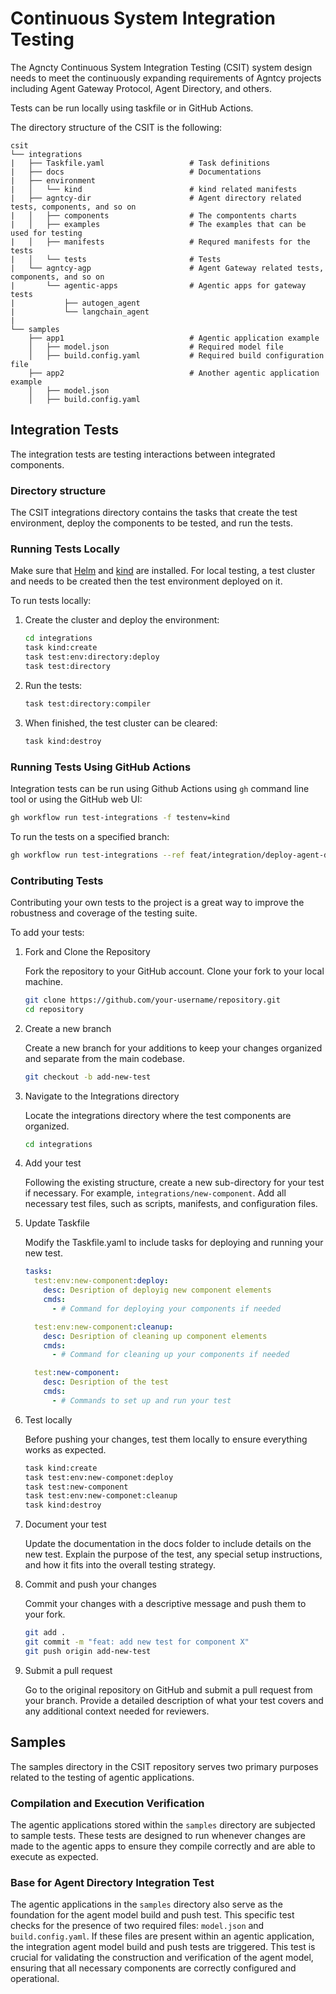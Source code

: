 # Continuous System Integration Testing

The Agncty Continuous System Integration Testing (CSIT) system design needs to
meet the continuously expanding requirements of Agntcy projects including Agent
Gateway Protocol, Agent Directory, and others.

Tests can be run locally using taskfile or in GitHub Actions.

The directory structure of the CSIT is the following:

```
csit
└── integrations
|   ├── Taskfile.yaml                   # Task definitions
|   ├── docs                            # Documentations
|   ├── environment
|   │   └── kind                        # kind related manifests
|   ├── agntcy-dir                      # Agent directory related tests, components, and so on
|   │   ├── components                  # The compontents charts
|   │   ├── examples                    # The examples that can be used for testing
|   │   ├── manifests                   # Requred manifests for the tests
|   │   └── tests                       # Tests
|   └── agntcy-agp                      # Agent Gateway related tests, components, and so on
|       └── agentic-apps                # Agentic apps for gateway tests
|           ├── autogen_agent
|           └── langchain_agent
|
└── samples
    ├── app1                            # Agentic application example
    │   ├── model.json                  # Required model file
    │   ├── build.config.yaml           # Required build configuration file
    ├── app2                            # Another agentic application example
    │   ├── model.json
    │   ├── build.config.yaml
```

## Integration Tests

The integration tests are testing interactions between integrated components.

### Directory structure

The CSIT integrations directory contains the tasks that create the test
environment, deploy the components to be tested, and run the tests.

### Running Tests Locally

Make sure that [Helm](https://helm.sh/docs/intro/install/) and
[kind](https://kind.sigs.k8s.io/docs/user/quick-start/#installation) are
installed. For local testing, a test cluster and needs to be created then the
test environment deployed on it.

To run tests locally:

1. Create the cluster and deploy the environment:

    ```bash
    cd integrations
    task kind:create
    task test:env:directory:deploy
    task test:directory
    ```

1. Run the tests:

    ```bash
    task test:directory:compiler
    ```

1. When finished, the test cluster can be cleared:

    ```bash
    task kind:destroy
    ```

### Running Tests Using GitHub Actions

Integration tests can be run using Github Actions using `gh` command line tool
or using the GitHub web UI:

```bash
gh workflow run test-integrations -f testenv=kind
```

To run the tests on a specified branch:

```bash
gh workflow run test-integrations --ref feat/integration/deploy-agent-directory -f testenv=kind
```

### Contributing Tests

Contributing your own tests to the project is a great way to improve the
robustness and coverage of the testing suite.

To add your tests:

1. Fork and Clone the Repository

    Fork the repository to your GitHub account. Clone your fork to your local machine.

    ```bash
    git clone https://github.com/your-username/repository.git
    cd repository
    ```

1. Create a new branch

    Create a new branch for your additions to keep your changes organized and separate from the main codebase.

    ```bash
    git checkout -b add-new-test
    ```

1. Navigate to the Integrations directory

    Locate the integrations directory where the test components are organized.

    ```bash
    cd integrations
    ```

1. Add your test

    Following the existing structure, create a new sub-directory for your test
    if necessary. For example, `integrations/new-component`. Add all necessary
    test files, such as scripts, manifests, and configuration files.

1. Update Taskfile

    Modify the Taskfile.yaml to include tasks for deploying and running your new
    test.

    ```yaml
    tasks:
      test:env:new-component:deploy:
        desc: Desription of deployig new component elements
        cmds:
          - # Command for deploying your components if needed

      test:env:new-component:cleanup:
        desc: Desription of cleaning up component elements
        cmds:
          - # Command for cleaning up your components if needed

      test:new-component:
        desc: Desription of the test
        cmds:
          - # Commands to set up and run your test
    ```

1. Test locally

    Before pushing your changes, test them locally to ensure everything works as
    expected.

    ```bash
    task kind:create
    task test:env:new-componet:deploy
    task test:new-component
    task test:env:new-componet:cleanup
    task kind:destroy
    ```

1. Document your test

    Update the documentation in the docs folder to include details on the new
    test. Explain the purpose of the test, any special setup instructions, and
    how it fits into the overall testing strategy.

1. Commit and push your changes

    Commit your changes with a descriptive message and push them to your fork.

    ```bash
    git add .
    git commit -m "feat: add new test for component X"
    git push origin add-new-test
    ```

1. Submit a pull request

    Go to the original repository on GitHub and submit a pull request from your
    branch. Provide a detailed description of what your test covers and any
    additional context needed for reviewers.

## Samples

The samples directory in the CSIT repository serves two primary purposes related
to the testing of agentic applications.

### Compilation and Execution Verification

The agentic applications stored within the `samples` directory are subjected to
sample tests. These tests are designed to run whenever changes are made to the
agentic apps to ensure they compile correctly and are able to execute as
expected.

### Base for Agent Directory Integration Test

The agentic applications in the `samples` directory also serve as the foundation
for the agent model build and push test. This specific test checks for the
presence of two required files: `model.json` and `build.config.yaml`. If these
files are present within an agentic application, the integration agent model
build and push tests are triggered. This test is crucial for validating the
construction and verification of the agent model, ensuring that all necessary
components are correctly configured and operational.
